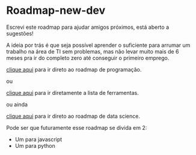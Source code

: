 # Roadmap-new-dev
Escrevi este roadmap para ajudar amigos próximos, está aberto a sugestões!

A ideia por trás é que seja possível aprender o suficiente para arrumar um trabalho na área de TI sem problemas, mas não levar muito mais de 6 meses pra ir do completo zero até conseguir o primeiro emprego.

[clique aqui](roadmap.md) para ir direto ao roadmap de programação.

ou

[clique aqui](ferramentas.md) para ir diretamente a lista de ferramentas.

ou ainda

[clique aqui](roadmap-data-science.md) para ir direto ao roadmap de data science.

Pode ser que futuramente esse roadmap se divida em 2:
- Um para javascript
- Um para python
